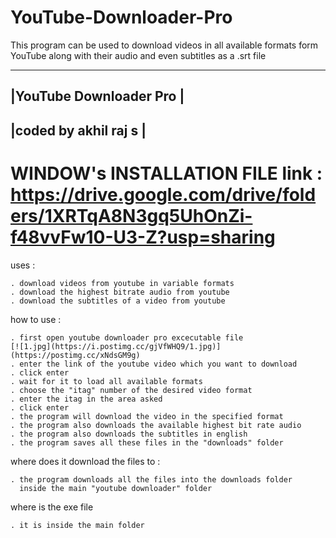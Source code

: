 # YouTube-Downloader-Pro
This program can be used to download videos in all available formats form YouTube along with their audio and even subtitles as a .srt file

 --------------------------
|YouTube Downloader Pro    |
 --------------------------
|coded by akhil raj s      |
 --------------------------

# WINDOW's INSTALLATION FILE link : https://drive.google.com/drive/folders/1XRTqA8N3gq5UhOnZi-f48vvFw10-U3-Z?usp=sharing
uses :

	. download videos from youtube in variable formats 
	. download the highest bitrate audio from youtube
	. download the subtitles of a video from youtube
	
how to use :

	. first open youtube downloader pro excecutable file
	[![1.jpg](https://i.postimg.cc/gjVfWHQ9/1.jpg)](https://postimg.cc/xNdsGM9g)
	. enter the link of the youtube video which you want to download 
	. click enter
	. wait for it to load all available formats 
	. choose the "itag" number of the desired video format 
	. enter the itag in the area asked 
	. click enter 
	. the program will download the video in the specified format 
	. the program also downloads the available highest bit rate audio
	. the program also downloads the subtitles in english 
	. the program saves all these files in the "downloads" folder
	
where does it download the files to :
	
	. the program downloads all the files into the downloads folder 
	  inside the main "youtube downloader" folder
	
where is the exe file 
	
	. it is inside the main folder
